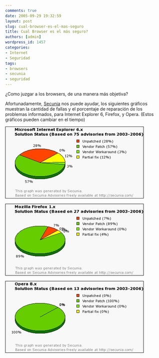 ```yaml
---
comments: true
date: 2005-09-29 19:32:59
layout: post
slug: cual-browser-es-el-mas-seguro
title: Cual Browser es el más seguro?
authors: [admin]
wordpress_id: 1457
categories:
- Internet
- Seguridad
tags:
- browsers
- secunia
- seguridad
---
```


¿Como juzgar a los browsers, de una manera más objetiva?

Afortunadamente, [Secunia](http://replay.waybackmachine.org/20060211180559/http://secunia.com/) nos puede ayudar, los siguientes gráficos muestran la cantidad de fallas y el porcentaje de reparación de los problemas informados, para Internet Explorer 6, Firefox, y Opera.
(Estos gráficos pueden cambiar en el tiempo)

![](secunia0.png)

![](secunia1.png)

![](secunia2.png)
